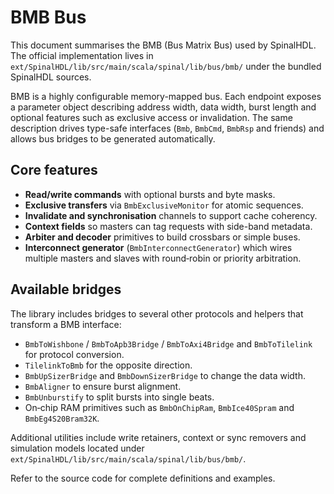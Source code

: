 # BMB Bus

This document summarises the BMB (Bus Matrix Bus) used by SpinalHDL. The official implementation lives in `ext/SpinalHDL/lib/src/main/scala/spinal/lib/bus/bmb/` under the bundled SpinalHDL sources.

BMB is a highly configurable memory-mapped bus. Each endpoint exposes a parameter object describing address width, data width, burst length and optional features such as exclusive access or invalidation. The same description drives type-safe interfaces (`Bmb`, `BmbCmd`, `BmbRsp` and friends) and allows bus bridges to be generated automatically.

## Core features

* **Read/write commands** with optional bursts and byte masks.
* **Exclusive transfers** via `BmbExclusiveMonitor` for atomic sequences.
* **Invalidate and synchronisation** channels to support cache coherency.
* **Context fields** so masters can tag requests with side-band metadata.
* **Arbiter and decoder** primitives to build crossbars or simple buses.
* **Interconnect generator** (`BmbInterconnectGenerator`) which wires multiple masters and slaves with round‑robin or priority arbitration.

## Available bridges

The library includes bridges to several other protocols and helpers that transform a BMB interface:

* `BmbToWishbone` / `BmbToApb3Bridge` / `BmbToAxi4Bridge` and `BmbToTilelink` for protocol conversion.
* `TilelinkToBmb` for the opposite direction.
* `BmbUpSizerBridge` and `BmbDownSizerBridge` to change the data width.
* `BmbAligner` to ensure burst alignment.
* `BmbUnburstify` to split bursts into single beats.
* On‑chip RAM primitives such as `BmbOnChipRam`, `BmbIce40Spram` and `BmbEg4S20Bram32K`.

Additional utilities include write retainers, context or sync removers and simulation models located under `ext/SpinalHDL/lib/src/main/scala/spinal/lib/bus/bmb/`.

Refer to the source code for complete definitions and examples.
